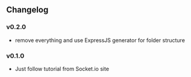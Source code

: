 ## Changelog

### v0.2.0

+ remove everything and use ExpressJS generator for folder structure

### v0.1.0

+ Just follow tutorial from Socket.io site